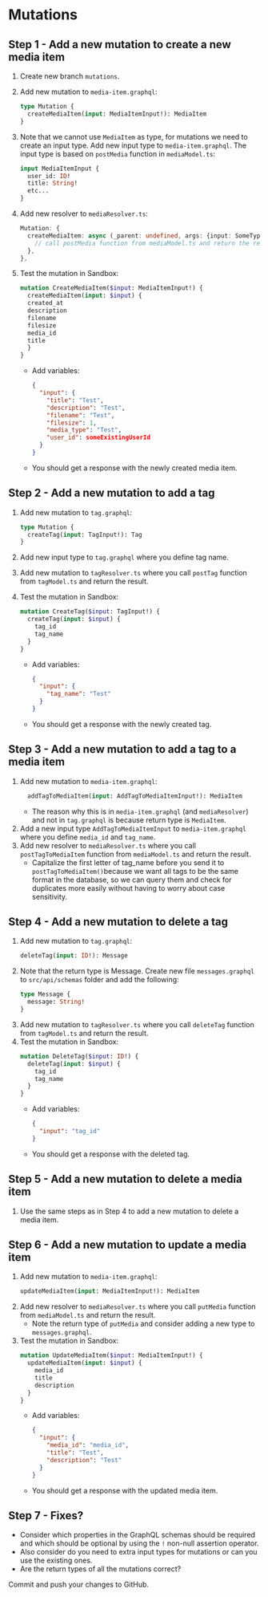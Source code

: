 # Mutations

## Step 1 - Add a new mutation to create a new media item

1. Create new branch `mutations`.
2. Add new mutation to `media-item.graphql`:
    ```graphql
    type Mutation {
      createMediaItem(input: MediaItemInput!): MediaItem
    }
    ```
3. Note that we cannot use `MediaItem` as type, for mutations we need to create an input type. Add new input type
   to `media-item.graphql`. The input type is based on `postMedia` function in `mediaModel.ts`:
    ```graphql
    input MediaItemInput {
      user_id: ID!
      title: String!
      etc...
    }
    ```
4. Add new resolver to `mediaResolver.ts`:
    ```typescript
    Mutation: {
      createMediaItem: async (_parent: undefined, args: {input: SomeType}) => {
        // call postMedia function from mediaModel.ts and return the result
      },
    },
    ```

5. Test the mutation in Sandbox:
    ```graphql
    mutation CreateMediaItem($input: MediaItemInput!) {
      createMediaItem(input: $input) {
      created_at
      description
      filename
      filesize
      media_id
      title
      }
    }
    ```
    - Add variables:
      ```json
      {
        "input": {
          "title": "Test",
          "description": "Test",
          "filename": "Test",
          "filesize": 1,
          "media_type": "Test",
          "user_id": someExistingUserId
        }
      }
      ```
    - You should get a response with the newly created media item.

## Step 2 - Add a new mutation to add a tag

1. Add new mutation to `tag.graphql`:
    ```graphql
    type Mutation {
      createTag(input: TagInput!): Tag
    }
    ```
2. Add new input type to `tag.graphql` where you define tag name.
3. Add new mutation to `tagResolver.ts` where you call `postTag` function from `tagModel.ts` and return the result.

4. Test the mutation in Sandbox:
    ```graphql
    mutation CreateTag($input: TagInput!) {
      createTag(input: $input) {
        tag_id
        tag_name
      }
    }
    ```
    - Add variables:
      ```json
      {
        "input": {
          "tag_name": "Test"
        }
      }
      ```
    - You should get a response with the newly created tag.

## Step 3 - Add a new mutation to add a tag to a media item
1. Add new mutation to `media-item.graphql`:
    ```graphql
      addTagToMediaItem(input: AddTagToMediaItemInput!): MediaItem
    ```
   - The reason why this is in `media-item.graphql` (and `mediaResolver`) and not in `tag.graphql` is because return type is `MediaItem`.
2. Add a new input type `AddTagToMediaItemInput` to `media-item.graphql` where you define `media_id` and `tag_name`.
3. Add new resolver to `mediaResolver.ts` where you call `postTagToMediaItem` function from `mediaModel.ts` and return the result.
   - Capitalize the first letter of tag_name before you send it to `postTagToMediaItem()`because we want all tags to be the same format in the database, so we can query them and check for duplicates more easily without having to worry about case sensitivity.

## Step 4 - Add a new mutation to delete a tag
1. Add new mutation to `tag.graphql`:
    ```graphql
    deleteTag(input: ID!): Message
    ```
2. Note that the return type is Message. Create new file `messages.graphql` to `src/api/schemas` folder and add the following:
    ```graphql
    type Message {
      message: String!
    }
    ```
3. Add new mutation to `tagResolver.ts` where you call `deleteTag` function from `tagModel.ts` and return the result.
4. Test the mutation in Sandbox:
    ```graphql
    mutation DeleteTag($input: ID!) {
      deleteTag(input: $input) {
        tag_id
        tag_name
      }
    }
    ```
    - Add variables:
      ```json
      {
        "input": "tag_id"
      }
      ```
    - You should get a response with the deleted tag.

## Step 5 - Add a new mutation to delete a media item
1. Use the same steps as in Step 4 to add a new mutation to delete a media item.

## Step 6 - Add a new mutation to update a media item
1. Add new mutation to `media-item.graphql`:
    ```graphql
    updateMediaItem(input: MediaItemInput!): MediaItem
    ```
2. Add new resolver to `mediaResolver.ts` where you call `putMedia` function from `mediaModel.ts` and return the result.
   - Note the return type of `putMedia` and consider adding a new type to `messages.graphql`.
3. Test the mutation in Sandbox:
    ```graphql
    mutation UpdateMediaItem($input: MediaItemInput!) {
      updateMediaItem(input: $input) {
        media_id
        title
        description
      }
    }
    ```
    - Add variables:
      ```json
      {
        "input": {
          "media_id": "media_id",
          "title": "Test",
          "description": "Test"
        }
      }
      ```
    - You should get a response with the updated media item.

## Step 7 - Fixes?
- Consider which properties in the GraphQL schemas should be required and which should be optional by using the `!` non-null assertion operator. 
- Also consider do you need to extra input types for mutations or can you use the existing ones.
- Are the return types of all the mutations correct?

Commit and push your changes to GitHub.
